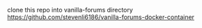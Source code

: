 clone this repo into vanilla-forums directory
https://github.com/stevenli6186/vanilla-forums-docker-container